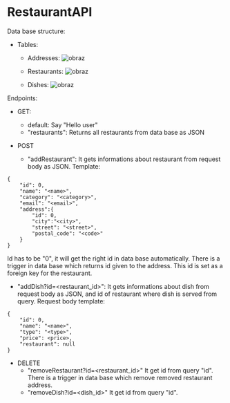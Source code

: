 # RestaurantAPI
Data base structure:
- Tables:
  - Addresses: ![obraz](https://user-images.githubusercontent.com/104222527/172222645-60878e8b-728d-44e0-b070-a425f68ccc24.png)

  - Restaurants: ![obraz](https://user-images.githubusercontent.com/104222527/172221333-a4428368-a2e7-47e9-9622-c62d2ce0cc87.png)

  - Dishes: ![obraz](https://user-images.githubusercontent.com/104222527/172447742-fbf99bdc-6945-48bb-aa84-8210e7cca43c.png)

Endpoints: 

- GET: 
  - default: Say "Hello user"
  - "restaurants": Returns all restaurants from data base as JSON

- POST
  - "addRestaurant": It gets informations about restaurant from request body as JSON. Template:
```
{
    "id": 0,
    "name": "<name>",
    "category": "<category>",
    "email": "<email>",
    "address":{
        "id": 0,
        "city":"<city>",
        "street": "<street>",
        "postal_code": "<code>"
    }
}
```
Id has to be "0", it will get the right id in data base automatically. There is a trigger in data base which returns id given to the address. This id is set as a foreign key for the restaurant.
  - "addDish?id=<restaurant_id>": It gets informations about dish from request body as JSON, and id of restaurant where dish is served from query. Request body template:
```
{
    "id": 0,
    "name": "<name>",
    "type": "<type>",
    "price": <price>,
    "restaurant": null
}
```
- DELETE
  - "removeRestaurant?id=<restaurant_id>" It get id from query "id". There is a trigger in data base which remove removed restaurant address.
  - "removeDish?id=<dish_id>" It get id from query "id".
